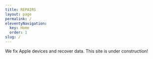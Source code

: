 ```yaml
---
title: REPAIRS
layout: page
permalink: /
eleventyNavigation:
  key: Home
  order: 1
slug: /
---
```

We fix Apple devices and recover data. This site is under construction!

